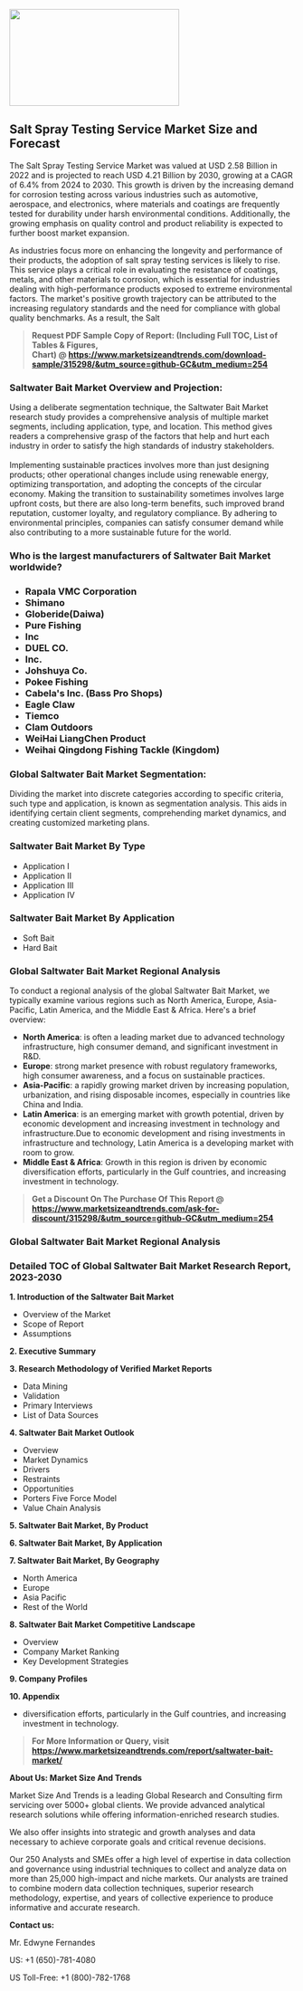 <p><img class="alignnone size-medium wp-image-20088" src="https://ffe5etoiles.com/wp-content/uploads/2024/12/MST1-300x171.png" alt="" width="300" height="171" /></p><h2>Salt Spray Testing Service Market Size and Forecast</h2><p>The Salt Spray Testing Service Market was valued at USD 2.58 Billion in 2022 and is projected to reach USD 4.21 Billion by 2030, growing at a CAGR of 6.4% from 2024 to 2030. This growth is driven by the increasing demand for corrosion testing across various industries such as automotive, aerospace, and electronics, where materials and coatings are frequently tested for durability under harsh environmental conditions. Additionally, the growing emphasis on quality control and product reliability is expected to further boost market expansion.</p><p>As industries focus more on enhancing the longevity and performance of their products, the adoption of salt spray testing services is likely to rise. This service plays a critical role in evaluating the resistance of coatings, metals, and other materials to corrosion, which is essential for industries dealing with high-performance products exposed to extreme environmental factors. The market's positive growth trajectory can be attributed to the increasing regulatory standards and the need for compliance with global quality benchmarks. As a result, the Salt</p><blockquote id="" class=""><strong>Request PDF Sample Copy of Report: (Including Full TOC, List of Tables &amp; Figures, Chart)&nbsp;@&nbsp;<strong><a href="https://www.marketsizeandtrends.com/download-sample/315298/&utm_source=github-GC&utm_medium=254" target="_blank">https://www.marketsizeandtrends.com/download-sample/315298/&utm_source=github-GC&utm_medium=254</a></strong></strong></blockquote><h3 id="" class="">Saltwater Bait Market&nbsp;Overview and Projection:</h3><p id="" class="">Using a deliberate segmentation technique, the Saltwater Bait Market research study provides a comprehensive analysis of multiple market segments, including application, type, and location. This method gives readers a comprehensive grasp of the factors that help and hurt each industry in order to satisfy the high standards of industry stakeholders. <br /> <br />Implementing sustainable practices involves more than just designing products; other operational changes include using renewable energy, optimizing transportation, and adopting the concepts of the circular economy. Making the transition to sustainability sometimes involves large upfront costs, but there are also long-term benefits, such improved brand reputation, customer loyalty, and regulatory compliance. By adhering to environmental principles, companies can satisfy consumer demand while also contributing to a more sustainable future for the world.</p><h3 id="" class="">Who is the largest manufacturers of&nbsp;Saltwater Bait Market worldwide?</h3><h3 class=""><p><ul><li>Rapala VMC Corporation </li><li> Shimano </li><li> Globeride(Daiwa) </li><li> Pure Fishing </li><li> Inc </li><li> DUEL CO. </li><li> Inc. </li><li> Johshuya Co. </li><li> Pokee Fishing </li><li> Cabela's Inc. (Bass Pro Shops) </li><li> Eagle Claw </li><li> Tiemco </li><li> Clam Outdoors </li><li> WeiHai LiangChen Product </li><li> Weihai Qingdong Fishing Tackle (Kingdom)</li></ul></p></h3><h3 id="" class="">Global&nbsp;Saltwater Bait Market Segmentation:</h3><p id="" class="">Dividing the market into discrete categories according to specific criteria, such type and application, is known as segmentation analysis. This aids in identifying certain client segments, comprehending market dynamics, and creating customized marketing plans.</p><h3 id="" class="">Saltwater Bait Market&nbsp;By Type</h3><p><p><ul><li>Application I</li><li> Application II</li><li> Application III</li><li> Application IV</p></li></ul></p></p><h3 id="" class="">Saltwater Bait Market&nbsp;By Application</h3><p class=""><p><ul><li>Soft Bait</li><li> Hard Bait</li></ul></p></p><h3 id="" class="">Global Saltwater Bait Market Regional Analysis</h3><p id="" class="">To conduct a regional analysis of the global Saltwater Bait Market, we typically examine various regions such as North America, Europe, Asia-Pacific, Latin America, and the Middle East &amp; Africa. Here's a brief overview:</p><ul><li><strong>North America</strong>: is often a leading market due to advanced technology infrastructure, high consumer demand, and significant investment in R&amp;D.</li><li><strong>Europe</strong>: strong market presence with robust regulatory frameworks, high consumer awareness, and a focus on sustainable practices.</li><li><strong>Asia-Pacific</strong>: a rapidly growing market driven by increasing population, urbanization, and rising disposable incomes, especially in countries like China and India.</li><li><strong>Latin America</strong>: is an emerging market with growth potential, driven by economic development and increasing investment in technology and infrastructure.Due to economic development and rising investments in infrastructure and technology, Latin America is a developing market with room to grow.</li><li><strong>Middle East &amp; Africa</strong>: Growth in this region is driven by economic diversification efforts, particularly in the Gulf countries, and increasing investment in technology.</li></ul><blockquote id="" class=""><strong>Get a Discount On The Purchase Of This Report @ <strong><a href="https://www.marketsizeandtrends.com/ask-for-discount/315298/&utm_source=github-GC&utm_medium=254" target="_blank">https://www.marketsizeandtrends.com/ask-for-discount/315298/&utm_source=github-GC&utm_medium=254</a></strong></strong></blockquote><h3 id="" class="">Global Saltwater Bait Market Regional Analysis</h3><h3 id="" class="">Detailed TOC of Global Saltwater Bait Market Research Report, 2023-2030</h3><p id="" class=""><strong>1. Introduction of the Saltwater Bait Market</strong></p><ul><li>Overview of the Market</li><li>Scope of Report</li><li>Assumptions</li></ul><p id="" class=""><strong>2. Executive Summary</strong></p><p id="" class=""><strong>3. Research Methodology of Verified Market Reports</strong></p><ul><li>Data Mining</li><li>Validation</li><li>Primary Interviews</li><li>List of Data Sources</li></ul><p id="" class=""><strong>4. Saltwater Bait Market Outlook</strong></p><ul><li>Overview</li><li>Market Dynamics</li><li>Drivers</li><li>Restraints</li><li>Opportunities</li><li>Porters Five Force Model</li><li>Value Chain Analysis</li></ul><p id="" class=""><strong>5. Saltwater Bait Market, By Product</strong></p><p id="" class=""><strong>6. Saltwater Bait Market, By Application</strong></p><p id="" class=""><strong>7. Saltwater Bait Market, By Geography</strong></p><ul><li>North America</li><li>Europe</li><li>Asia Pacific</li><li>Rest of the World</li></ul><p id="" class=""><strong>8. Saltwater Bait Market Competitive Landscape</strong></p><ul><li>Overview</li><li>Company Market Ranking</li><li>Key Development Strategies</li></ul><p id="" class=""><strong>9. Company Profiles</strong></p><p id="" class=""><strong>10. Appendix</strong></p><ul><li>diversification efforts, particularly in the Gulf countries, and increasing investment in technology.</li></ul><blockquote id="" class=""><strong>For More Information or Query, visit <strong><strong><a href="https://www.marketsizeandtrends.com/report/saltwater-bait-market/" target="_blank">https://www.marketsizeandtrends.com/report/saltwater-bait-market/</a></strong></strong></strong></blockquote><p id="" class=""><strong>About Us: Market Size And Trends</strong></p><p id="" class="">Market Size And Trends is a leading Global Research and Consulting firm servicing over 5000+ global clients. We provide advanced analytical research solutions while offering information-enriched research studies.</p><p id="" class="">We also offer insights into strategic and growth analyses and data necessary to achieve corporate goals and critical revenue decisions.</p><p id="" class="">Our 250 Analysts and SMEs offer a high level of expertise in data collection and governance using industrial techniques to collect and analyze data on more than 25,000 high-impact and niche markets. Our analysts are trained to combine modern data collection techniques, superior research methodology, expertise, and years of collective experience to produce informative and accurate research.</p><p id="" class=""><strong>Contact us:</strong></p><p id="" class="">Mr. Edwyne Fernandes</p><p id="" class="">US: +1 (650)-781-4080</p><p id="" class="">US Toll-Free: +1 (800)-782-1768</p>
